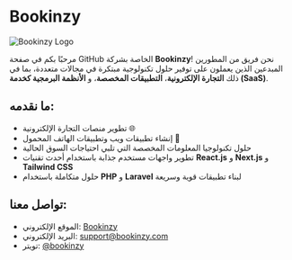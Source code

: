 # Bookinzy
![Bookinzy Logo](https://bookinzy.com/wp-content/uploads/2021/07/logo.png)

مرحبًا بكم في صفحة GitHub الخاصة بشركة **Bookinzy**! نحن فريق من المطورين المبدعين الذين يعملون على توفير حلول تكنولوجية مبتكرة في مجالات متعددة، بما في ذلك **التجارة الإلكترونية**، **التطبيقات المخصصة**، و **الأنظمة البرمجية كخدمة (SaaS)**.

## ما نقدمه:
- تطوير منصات التجارة الإلكترونية 🌐
- إنشاء تطبيقات ويب وتطبيقات الهاتف المحمول 📱
- حلول تكنولوجيا المعلومات المخصصة التي تلبي احتياجات السوق الحالية
- تطوير واجهات مستخدم جذابة باستخدام أحدث تقنيات **React.js** و **Next.js** و **Tailwind CSS**
- حلول متكاملة باستخدام **PHP** و **Laravel** لبناء تطبيقات قوية وسريعة

## تواصل معنا:
- الموقع الإلكتروني: [Bookinzy](https://bookinzy.com)
- البريد الإلكتروني: [support@bookinzy.com](mailto:support@bookinzy.com)
- تويتر: [@bookinzy](https://twitter.com/bookinzy)

